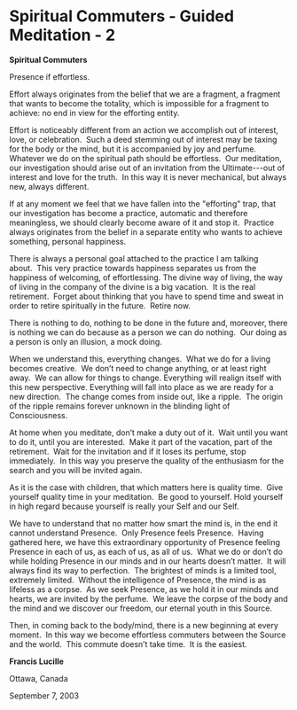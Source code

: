 # Spiritual Commuters - Guided Meditation - 2

**Spiritual Commuters**

Presence if effortless.

Effort always originates from the belief that we are a fragment, a fragment that wants to become the totality, which is impossible for a fragment to achieve: no end in view for the efforting entity.

Effort is noticeably different from an action we accomplish out of interest, love, or celebration.  Such a deed stemming out of interest may be taxing for the body or the mind, but it is accompanied by joy and perfume. Whatever we do on the spiritual path should be effortless.  Our meditation, our investigation should arise out of an invitation from the Ultimate---out of interest and love for the truth.  In this way it is never mechanical, but always new, always different.

If at any moment we feel that we have fallen into the "efforting" trap, that our investigation has become a practice, automatic and therefore meaningless, we should clearly become aware of it and stop it.  Practice always originates from the belief in a separate entity who wants to achieve something, personal happiness.

There is always a personal goal attached to the practice I am talking about.  This very practice towards happiness separates us from the happiness of welcoming, of effortlessing. The divine way of living, the way of living in the company of the divine is a big vacation.  It is the real retirement.  Forget about thinking that you have to spend time and sweat in order to retire spiritually in the future.  Retire now.

There is nothing to do, nothing to be done in the future and, moreover, there is nothing we can do because as a person we can do nothing.  Our doing as a person is only an illusion, a mock doing.

When we understand this, everything changes.  What we do for a living becomes creative.  We don’t need to change anything, or at least right away.  We can allow for things to change. Everything will realign itself with this new perspective. Everything will fall into place as we are ready for a new direction.  The change comes from inside out, like a ripple.  The origin of the ripple remains forever unknown in the blinding light of Consciousness.

At home when you meditate, don’t make a duty out of it.  Wait until you want to do it, until you are interested.  Make it part of the vacation, part of the retirement.  Wait for the invitation and if it loses its perfume, stop immediately.  In this way you preserve the quality of the enthusiasm for the search and you will be invited again.

As it is the case with children, that which matters here is quality time.  Give yourself quality time in your meditation.  Be good to yourself. Hold yourself in high regard because yourself is really your Self and our Self.

We have to understand that no matter how smart the mind is, in the end it cannot understand Presence.  Only Presence feels Presence.  Having gathered here, we have this extraordinary opportunity of Presence feeling Presence in each of us, as each of us, as all of us.  What we do or don’t do while holding Presence in our minds and in our hearts doesn’t matter.  It will always find its way to perfection.  The brightest of minds is a limited tool, extremely limited.  Without the intelligence of Presence, the mind is as lifeless as a corpse.  As we seek Presence, as we hold it in our minds and hearts, we are invited by the perfume.  We leave the corpse of the body and the mind and we discover our freedom, our eternal youth in this Source.

Then, in coming back to the body/mind, there is a new beginning at every moment.  In this way we become effortless commuters between the Source and the world.  This commute doesn’t take time.  It is the easiest.

**Francis Lucille**

Ottawa, Canada

September 7, 2003

